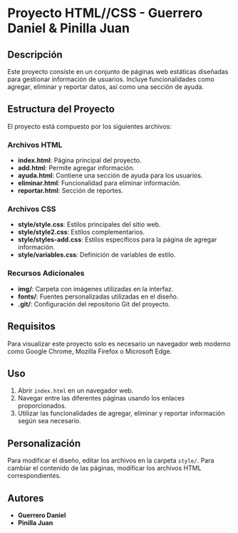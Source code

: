 # Proyecto HTML//CSS - Guerrero Daniel & Pinilla Juan

## Descripción
Este proyecto consiste en un conjunto de páginas web estáticas diseñadas para gestionar información de usuarios. Incluye funcionalidades como agregar, eliminar y reportar datos, así como una sección de ayuda.

## Estructura del Proyecto

El proyecto está compuesto por los siguientes archivos:

### Archivos HTML
- **index.html**: Página principal del proyecto.
- **add.html**: Permite agregar información.
- **ayuda.html**: Contiene una sección de ayuda para los usuarios.
- **eliminar.html**: Funcionalidad para eliminar información.
- **reportar.html**: Sección de reportes.

### Archivos CSS
- **style/style.css**: Estilos principales del sitio web.
- **style/style2.css**: Estilos complementarios.
- **style/styles-add.css**: Estilos específicos para la página de agregar información.
- **style/variables.css**: Definición de variables de estilo.

### Recursos Adicionales
- **img/**: Carpeta con imágenes utilizadas en la interfaz.
- **fonts/**: Fuentes personalizadas utilizadas en el diseño.
- **.git/**: Configuración del repositorio Git del proyecto.

## Requisitos
Para visualizar este proyecto solo es necesario un navegador web moderno como Google Chrome, Mozilla Firefox o Microsoft Edge.

## Uso
1. Abrir `index.html` en un navegador web.
2. Navegar entre las diferentes páginas usando los enlaces proporcionados.
3. Utilizar las funcionalidades de agregar, eliminar y reportar información según sea necesario.

## Personalización
Para modificar el diseño, editar los archivos en la carpeta `style/`. Para cambiar el contenido de las páginas, modificar los archivos HTML correspondientes.

## Autores
- **Guerrero Daniel**
- **Pinilla Juan**

